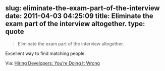 slug: eliminate-the-exam-part-of-the-interview
date: 2011-04-03 04:25:09
title: Eliminate the exam part of the interview altogether.
type: quote
---

> Eliminate the exam part of the interview altogether.

Excellent way to find matching people.

 Via: [Hiring Developers: You’re Doing It Wrong](http://devinterviews.pen.io/)
